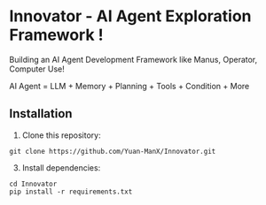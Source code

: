 # Innovator - AI Agent Exploration Framework !

Building an AI Agent Development Framework like Manus, Operator, Computer Use!

AI Agent = LLM + Memory + Planning + Tools + Condition + More

## Installation

1. Clone this repository:
```
git clone https://github.com/Yuan-ManX/Innovator.git
```

3. Install dependencies:
```
cd Innovator
pip install -r requirements.txt
```

